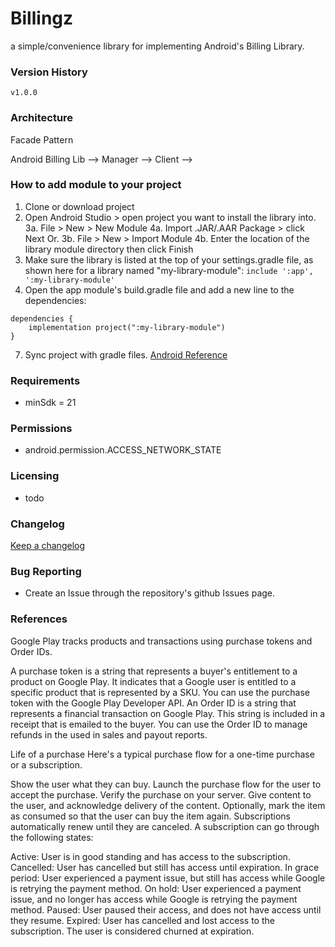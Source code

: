 # Billingz

a simple/convenience library for implementing Android's Billing Library.
### Version History
`v1.0.0`
### Architecture


Facade Pattern

Android Billing Lib --> Manager --> Client -->




### How to add module to your project

1. Clone or download project
2. Open Android Studio > open project you want to install the library into.
3a. File > New > New Module
4a. Import .JAR/.AAR Package > click Next
Or.
3b. File > New > Import Module
4b. Enter the location of the library module directory then click Finish
5. Make sure the library is listed at the top of your settings.gradle file,
as shown here for a library named "my-library-module":
`include ':app', ':my-library-module'`
6. Open the app module's build.gradle file and add a new line to the dependencies:
```
dependencies {
    implementation project(":my-library-module")
}
```
7. Sync project with gradle files.
[Android Reference](https://developer.android.com/studio/projects/android-library)

### Requirements

- minSdk = 21

### Permissions

- android.permission.ACCESS_NETWORK_STATE

### Licensing

- todo

### Changelog

[Keep a changelog](https://keepachangelog.com/en/1.0.0/)

### Bug Reporting

- Create an Issue through the repository's github Issues page.

### References
Google Play tracks products and transactions using purchase tokens and Order IDs.

A purchase token is a string that represents a buyer's entitlement to a product on Google Play. It indicates that a Google user is entitled to a specific product that is represented by a SKU. You can use the purchase token with the Google Play Developer API.
An Order ID is a string that represents a financial transaction on Google Play. This string is included in a receipt that is emailed to the buyer. You can use the Order ID to manage refunds in the used in sales and payout reports.

Life of a purchase
Here's a typical purchase flow for a one-time purchase or a subscription.

Show the user what they can buy.
Launch the purchase flow for the user to accept the purchase.
Verify the purchase on your server.
Give content to the user, and acknowledge delivery of the content. Optionally, mark the item as consumed so that the user can buy the item again.
Subscriptions automatically renew until they are canceled. A subscription can go through the following states:

Active: User is in good standing and has access to the subscription.
Cancelled: User has cancelled but still has access until expiration.
In grace period: User experienced a payment issue, but still has access while Google is retrying the payment method.
On hold: User experienced a payment issue, and no longer has access while Google is retrying the payment method.
Paused: User paused their access, and does not have access until they resume.
Expired: User has cancelled and lost access to the subscription. The user is considered churned at expiration.
